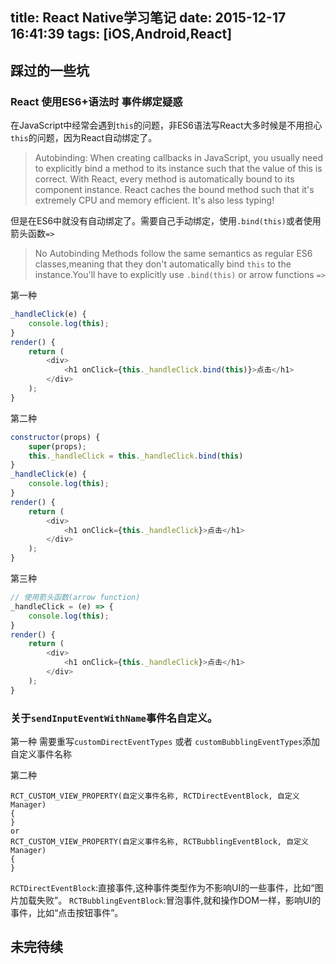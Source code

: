 title: React Native学习笔记
date: 2015-12-17 16:41:39
tags: [iOS,Android,React]
---

## 踩过的一些坑

### React 使用ES6+语法时 事件绑定疑惑

在JavaScript中经常会遇到`this`的问题，非ES6语法写React大多时候是不用担心`this`的问题，因为React自动绑定了。
>Autobinding: When creating callbacks in JavaScript, you usually need to explicitly bind a method to its instance such that the value of this is correct. With React, every method is automatically bound to its component instance. React caches the bound method such that it's extremely CPU and memory efficient. It's also less typing!

但是在ES6中就没有自动绑定了。需要自己手动绑定，使用`.bind(this)`或者使用箭头函数`=>`
>No Autobinding
Methods follow the same semantics as regular ES6 classes,meaning that they don't automatically bind `this` to the instance.You'll have to explicitly use `.bind(this)` or arrow functions `=>`


第一种

```javascript
_handleClick(e) {
    console.log(this);
}
render() {
    return (
        <div>
            <h1 onClick={this._handleClick.bind(this)}>点击</h1>
        </div>
    );
}
```
第二种

```javascript
constructor(props) {
    super(props);
    this._handleClick = this._handleClick.bind(this)
}
_handleClick(e) {
    console.log(this);
}
render() {
    return (
        <div>
            <h1 onClick={this._handleClick}>点击</h1>
        </div>
    );
}
```
第三种
```javascript
// 使用箭头函数(arrow function)
_handleClick = (e) => {
    console.log(this);
}
render() {
    return (
        <div>
            <h1 onClick={this._handleClick}>点击</h1>
        </div>
    );
}
```

### 关于`sendInputEventWithName`事件名自定义。
第一种
需要重写`customDirectEventTypes` 或者 `customBubblingEventTypes`添加自定义事件名称

第二种
```object-c
RCT_CUSTOM_VIEW_PROPERTY(自定义事件名称, RCTDirectEventBlock, 自定义Manager)
{
}
or
RCT_CUSTOM_VIEW_PROPERTY(自定义事件名称, RCTBubblingEventBlock, 自定义Manager)
{
}
```
`RCTDirectEventBlock`:直接事件,这种事件类型作为不影响UI的一些事件，比如“图片加载失败”。
`RCTBubblingEventBlock`:冒泡事件,就和操作DOM一样，影响UI的事件，比如“点击按钮事件”。

## 未完待续